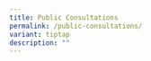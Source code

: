 ```yaml
---
title: Public Consultations
permalink: /public-consultations/
variant: tiptap
description: ""
---
```

